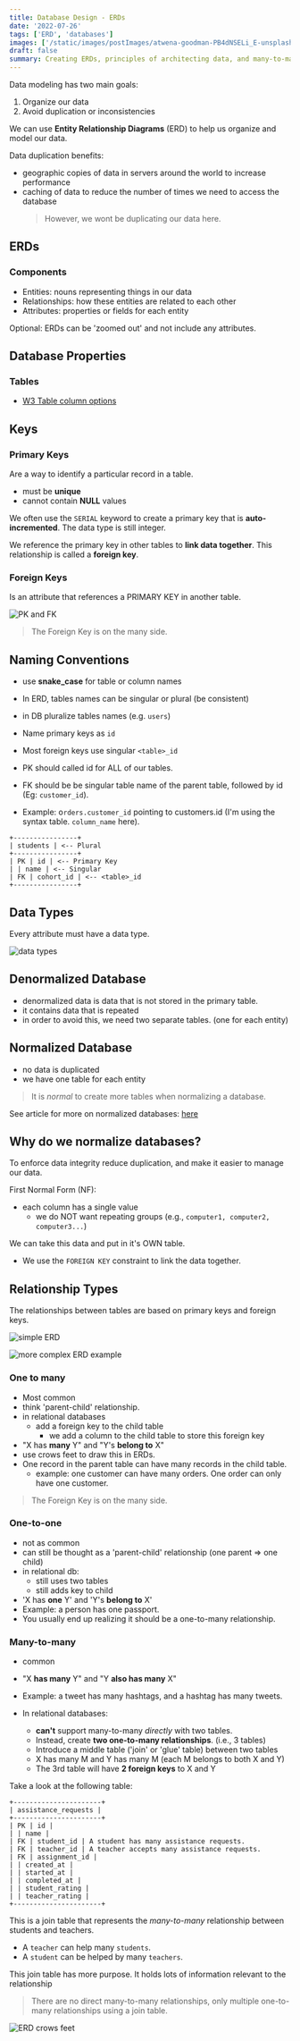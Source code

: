 ```yaml
---
title: Database Design - ERDs
date: '2022-07-26'
tags: ['ERD', 'databases']
images: ['/static/images/postImages/atwena-goodman-PB4dNSELi_E-unsplash.jpg']
draft: false
summary: Creating ERDs, principles of architecting data, and many-to-many relationships. All software needs some form of data in order to contain state and behavior.
---
```


Data modeling has two main goals:

1. Organize our data
2. Avoid duplication or inconsistencies

We can use **Entity Relationship Diagrams** (ERD) to help us organize and model our data.

Data duplication benefits:

- geographic copies of data in servers around the world to increase performance
- caching of data to reduce the number of times we need to access the database
  > However, we wont be duplicating our data here.

## ERDs

### Components

- Entities: nouns representing things in our data
- Relationships: how these entities are related to each other
- Attributes: properties or fields for each entity

Optional: ERDs can be 'zoomed out' and not include any attributes.

## Database Properties

### Tables

- [W3 Table column options](https://www.w3schools.com/sql/sql_datatypes.asp)

## Keys

### Primary Keys

Are a way to identify a particular record in a table.

- must be **unique**
- cannot contain **NULL** values

We often use the `SERIAL` keyword to create a primary key that is **auto-incremented**. The data type is still integer.

We reference the primary key in other tables to **link data together**. This relationship is called a **foreign key**.

### Foreign Keys

Is an attribute that references a PRIMARY KEY in another table.

![PK and FK](https://raw.githubusercontent.com/vasiliy-klimkin/lhl-lectures/master/w05d01-SQL-Intro/tinyurl-schema.png)

> The Foreign Key is on the many side.

## Naming Conventions

- use **snake_case** for table or column names
- In ERD, tables names can be singular or plural (be consistent)
- in DB pluralize tables names (e.g. `users`)
- Name primary keys as `id`
- Most foreign keys use singular `<table>_id`

- PK should called id for ALL of our tables.
- FK should be be singular table name of the parent table, followed by id (Eg: `customer_id`).
- Example: o`rders.customer_id` pointing to customers.id (I'm using the syntax table. `column_name` here).

```
+----------------+
| students | <-- Plural
+----------------+
| PK | id | <-- Primary Key
| | name | <-- Singular
| FK | cohort_id | <-- <table>_id
+----------------+
```

## Data Types

Every attribute must have a data type.

![data types](https://i.stack.imgur.com/tuRiZ.png)

## Denormalized Database

- denormalized data is data that is not stored in the primary table.
- it contains data that is repeated
- in order to avoid this, we need two separate tables. (one for each entity)

## Normalized Database

- no data is duplicated
- we have one table for each entity

> It is _normal_ to create more tables when normalizing a database.

See article for more on normalized databases: [here](https://blog.udemy.com/normalization-in-database-with-example/)

## Why do we normalize databases?

To enforce data integrity reduce duplication, and make it easier to manage our data.

First Normal Form (NF):

- each column has a single value
  - we do NOT want repeating groups (e.g., `computer1, computer2, computer3...`)

We can take this data and put in it's OWN table.

- We use the `FOREIGN KEY` constraint to link the data together.

## Relationship Types

The relationships between tables are based on primary keys and foreign keys.

![simple ERD](https://www.guru99.com/images/1/100518_0621_ERDiagramTu1.png)

![more complex ERD example](https://landing.moqups.com/img/content/diagrams/erd/database-diagram/database-diagram-1600.png)

### One to many

- Most common
- think 'parent-child' relationship.
- in relational databases
  - add a foreign key to the child table
    - we add a column to the child table to store this foreign key
- "X has **many** Y" and "Y's **belong to** X"
- use crows feet to draw this in ERDs.
- One record in the parent table can have many records in the child table.
  - example: one customer can have many orders. One order can only have one customer.

> The Foreign Key is on the many side.

### One-to-one

- not as common
- can still be thought as a 'parent-child' relationship (one parent => one child)
- in relational db:
  - still uses two tables
  - still adds key to child
- 'X has **one** Y' and 'Y's **belong to** X'
- Example: a person has one passport.
- You usually end up realizing it should be a one-to-many relationship.

### Many-to-many

- common
- "X **has many** Y" and "Y **also has many** X"
- Example: a tweet has many hashtags, and a hashtag has many tweets.
- In relational databases:

  - **can't** support many-to-many _directly_ with two tables.
  - Instead, create **two one-to-many relationships**. (i.e., 3 tables)
  - Introduce a middle table ('join' or 'glue' table) between two tables
  - X has many M and Y has many M (each M belongs to both X and Y)
  - The 3rd table will have **2 foreign keys** to X and Y

Take a look at the following table:

```
+----------------------+
| assistance_requests |
+----------------------+
| PK | id |
| | name |
| FK | student_id | A student has many assistance requests.
| FK | teacher_id | A teacher accepts many assistance requests.
| FK | assignment_id |
| | created_at |
| | started_at |
| | completed_at |
| | student_rating |
| | teacher_rating |
+----------------------+
```

This is a join table that represents the _many-to-many_ relationship between students and teachers.

- A `teacher` can help many `students`.
- A `student` can be helped by many `teachers`.

This join table has more purpose. It holds lots of information relevant to the relationship

> There are no direct many-to-many relationships, only multiple one-to-many relationships using a join table.

![ERD crows feet](https://res.cloudinary.com/practicaldev/image/fetch/s--aMHSzLpu--/c_limit%2Cf_auto%2Cfl_progressive%2Cq_auto%2Cw_880/https://thepracticaldev.s3.amazonaws.com/i/gjzq00ltrbmxqjx7i1wp.PNG)
